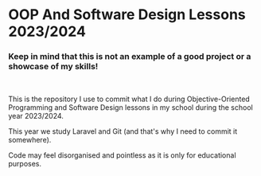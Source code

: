 # OOP And Software Design Lessons 2023/2024

### Keep in mind that this is not an example of a good project or a showcase of my skills!
<br>

This is the repository I use to commit what I do during Objective-Oriented Programming and Software Design lessons in my school during the school year 2023/2024.

This year we study Laravel and Git (and that's why I need to commit it somewhere).

Code may feel disorganised and pointless as it is only for educational purposes.
